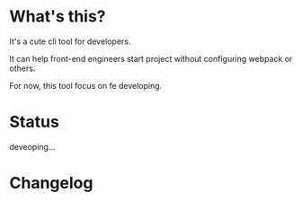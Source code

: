 # What's this?

It's a cute cli tool for developers.

It can help front-end engineers start project without configuring webpack or others.

For now, this tool focus on fe developing.

# Status

deveoping...

# Changelog

